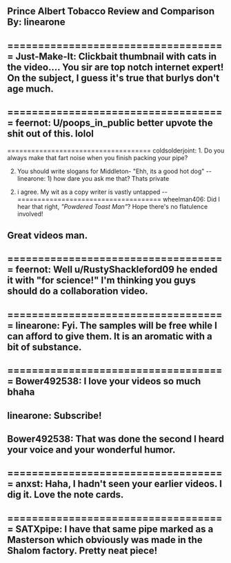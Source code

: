 Prince Albert Tobacco Review and Comparison
By: linearone
---

====================================
Just-Make-It: Clickbait thumbnail with cats in the video.... You sir are top notch internet expert! On the subject, I guess it's true that burlys don't age much. 
--
====================================
feernot: U/poops_in_public better upvote the shit out of this. lolol
--
====================================
coldsolderjoint: 1. Do you always make that fart noise when you finish packing your pipe?

2. You should write slogans for Middleton- "Ehh, its a good hot dog" 
--
linearone: 1) how dare you ask me that? Thats private

2) i agree. My wit as a copy writer is vastly untapped
--
====================================
wheelman406: Did I hear that right, *"Powdered Toast Man"*? Hope there's no flatulence involved!

Great videos man.
--
====================================
feernot: Well u/RustyShackleford09 he ended it with "for science!" I'm thinking you guys should do a collaboration video.
--
====================================
linearone: Fyi. The samples will be free while I can afford to give them. It is an aromatic with a bit of substance.
--
====================================
Bower492538: I love your videos so much bhaha
--
linearone: Subscribe!
--
Bower492538: That was done the second I heard your voice and your wonderful humor.
--
====================================
anxst: Haha, I hadn't seen your earlier videos. I dig it. Love the note cards.
--
====================================
SATXpipe: I have that same pipe marked as a Masterson which obviously was made in the Shalom factory. Pretty neat piece! 
--
